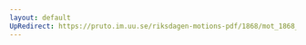 ```yaml
---
layout: default
UpRedirect: https://pruto.im.uu.se/riksdagen-motions-pdf/1868/mot_1868__fk__reg.pdf
---
```

